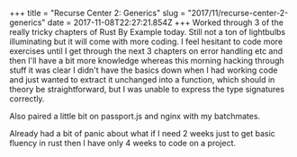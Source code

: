 +++
title = "Recurse Center 2: Generics"
slug = "2017/11/recurse-center-2-generics"
date = 2017-11-08T22:27:21.854Z
+++
Worked through 3 of the really tricky chapters of Rust By Example today. Still not a ton of lightbulbs illuminating but it will come with more coding. I feel hesitant to code more exercises until I get through the next 3 chapters on error handling etc and then I'll have a bit more knowledge whereas this morning hacking through stuff it was clear I didn't have the basics down when I had working code and just wanted to extract it unchanged into a function, which should in theory be straightforward, but I was unable to express the type signatures correctly.

Also paired a little bit on passport.js and nginx with my batchmates.

Already had a bit of panic about what if I need 2 weeks just to get basic fluency in rust then I have only 4 weeks to code on a project.
